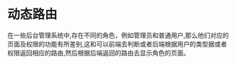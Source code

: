 # 动态路由
在一些后台管理系统中,存在不同的角色，例如管理员和普通用户,那么他们对应的页面及权限的功能有所差别,这和可以前端去判断或者后端根据用户的类型据或者权限返回相应的路由,然后根据后端返回的路由去显示角色的页面。
